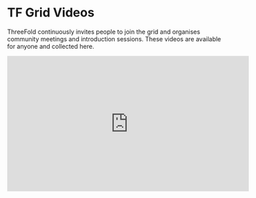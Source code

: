 # TF Grid Videos

ThreeFold continuously invites people to join the grid and organises community meetings and introduction sessions.  These videos are available for anyone and collected here.
 
<iframe width="560" height="315" src="https://www.youtube.com/embed/f6hKYMYIdYs?list=UUKMNPuhs-8tHYfGd92krC8w" frameborder="0" allow="accelerometer; autoplay; encrypted-media; gyroscope; picture-in-picture" allowfullscreen></iframe>

